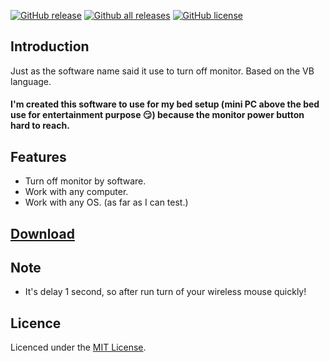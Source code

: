 [![GitHub release](https://img.shields.io/github/release/MinorMole/Turn_Off_Monitor.svg)](https://gitHub.com/MinorMole/Turn_Off_Monitor/releases)
[![Github all releases](https://img.shields.io/github/downloads/MinorMole/Turn_Off_Monitor/total.svg)](https://GitHub.com/MinorMole/Turn_Off_Monitor/releases/)
[![GitHub license](https://img.shields.io/github/license/MinorMole/Turn_Off_Monitor.svg)](https://github.com/MinorMole/Turn_Off_Monitor/blob/master/LICENSE)

## Introduction

Just as the software name said it use to turn off monitor. Based on the VB language.

#### I'm created this software to use for my bed setup (mini PC above the bed use for entertainment purpose 😏) because the monitor power button hard to reach.

## Features

* Turn off monitor by software.
* Work with any computer.
* Work with any OS. (as far as I can test.)

## [Download](https://github.com/MinorMole/Turn_Off_Monitor/releases)

## Note

* It's delay 1 second, so after run turn of your wireless mouse quickly!

## Licence

Licenced under the [MIT License](https://github.com/MinorMole/Turn_Off_Monitor/blob/master/LICENSE).
